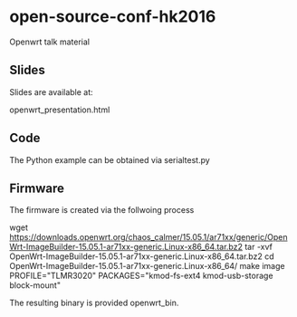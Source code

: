 # open-source-conf-hk2016
Openwrt talk material

## Slides

Slides are available at:

openwrt_presentation.html

## Code

The Python example can be obtained via serialtest.py


## Firmware 

The firmware is created via the follwoing process

wget https://downloads.openwrt.org/chaos_calmer/15.05.1/ar71xx/generic/OpenWrt-ImageBuilder-15.05.1-ar71xx-generic.Linux-x86_64.tar.bz2
tar -xvf OpenWrt-ImageBuilder-15.05.1-ar71xx-generic.Linux-x86_64.tar.bz2 
cd OpenWrt-ImageBuilder-15.05.1-ar71xx-generic.Linux-x86_64/
make image PROFILE="TLMR3020" PACKAGES="kmod-fs-ext4 kmod-usb-storage block-mount"

The resulting binary is provided openwrt_bin.

